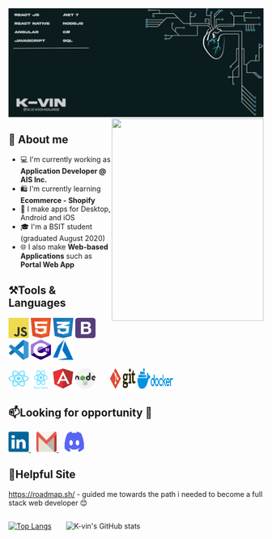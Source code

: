 
<img src="https://raw.githubusercontent.com/xxviiihours/itsme/main/image/github-cover.jpg">



<img height="400" width="300" align="right" src="https://media.giphy.com/media/M9gbBd9nbDrOTu1Mqx/giphy.gif" />

## 📖 About me

* 💻 I'm currently working as **Application Developer @ AIS Inc.**
* 🛍️ I'm currently learning **Ecommerce - Shopify**
* 📱 I make apps for Desktop, Android and iOS
* 🎓 I'm a BSIT student (graduated August 2020)
* 🌐 I also make **Web-based Applications** such as **Portal Web App**


## ⚒️Tools & Languages

<p align="left">
  <img height="40" width="40" src="https://raw.githubusercontent.com/xxviiihours/itsme/824762c8af94cc172f17a193422a0ebc61836126/image/icons/logo-javascript.svg" />
  <img height="40" width="40" src="https://raw.githubusercontent.com/xxviiihours/itsme/824762c8af94cc172f17a193422a0ebc61836126/image/icons/html-1.svg" />
  <img height="40" width="40" src="https://raw.githubusercontent.com/xxviiihours/itsme/786b9839abebed504292f54bbd6b5b3f28d88692/image/icons/css-3.svg" />
  <img height="40" width="40" src="https://raw.githubusercontent.com/xxviiihours/itsme/824762c8af94cc172f17a193422a0ebc61836126/image/icons/bootstrap-4.svg" />
  &ensp;&ensp;&ensp;
  <img height="40" width="40" src="https://raw.githubusercontent.com/xxviiihours/itsme/200e2fb95b7a2e566afe50451576ff3ace8c8aac/image/icons/visual-studio-code-1.svg" />
  <img height="40" width="40" src="https://raw.githubusercontent.com/xxviiihours/itsme/200e2fb95b7a2e566afe50451576ff3ace8c8aac/image/icons/c--4.svg" />
  <img height="40" width="40" src="https://raw.githubusercontent.com/xxviiihours/itsme/200e2fb95b7a2e566afe50451576ff3ace8c8aac/image/icons/azure-1.svg" />
</p>
<p align="left">
  <img height="40" width="40" src="https://raw.githubusercontent.com/xxviiihours/itsme/786b9839abebed504292f54bbd6b5b3f28d88692/image/icons/react-2.svg" />
  <img height="40" width="40" src="https://raw.githubusercontent.com/xxviiihours/itsme/786b9839abebed504292f54bbd6b5b3f28d88692/image/icons/react-native-1.svg" />
  <img height="40" width="40" src="https://raw.githubusercontent.com/xxviiihours/itsme/786b9839abebed504292f54bbd6b5b3f28d88692/image/icons/angular-icon-1.svg" />
  <img height="40" width="40" src="https://raw.githubusercontent.com/xxviiihours/itsme/200e2fb95b7a2e566afe50451576ff3ace8c8aac/image/icons/nodejs-2.svg" />
  &ensp;&ensp;&ensp;
  <img height="40" width="50" src="https://raw.githubusercontent.com/xxviiihours/itsme/200e2fb95b7a2e566afe50451576ff3ace8c8aac/image/icons/git.svg" />
  <img height="40" width="70" src="https://raw.githubusercontent.com/xxviiihours/itsme/200e2fb95b7a2e566afe50451576ff3ace8c8aac/image/icons/docker-3.svg" />
</p>

## 📫Looking for opportunity 💼

<p align="left">
  <a href="https://www.linkedin.com/in/kevin-macalalag/" target="blank">
    <img height="40" width="40"src="https://raw.githubusercontent.com/xxviiihours/itsme/817ceb6fcc58cf9337ad63b537aa7a39b3ab80b2/image/icons/linkedin-icon-2.svg" />
  </a>
  &ensp;
  <a href="mailto:kvnmacalalag@gmail.com">
    <img height="40" width="40" src="https://raw.githubusercontent.com/xxviiihours/itsme/817ceb6fcc58cf9337ad63b537aa7a39b3ab80b2/image/icons/gmail-icon.svg" />
  </a>
  &ensp;
  <a href="https://discord.com/channels/@me" target="blank">
    <img height="40" width="40"src="https://raw.githubusercontent.com/xxviiihours/itsme/817ceb6fcc58cf9337ad63b537aa7a39b3ab80b2/image/icons/discord-6.svg" />
  </a>
</p>


## 📝Helpful Site

https://roadmap.sh/ - guided me towards the path i needed to become a full stack web developer 😊
&nbsp;&nbsp;

##

[![Top Langs](https://github-readme-stats.vercel.app/api/top-langs/?username=xxviiihours&show_icons=true&locale=en&layout=compact)](https://github.com/xxviiihours/itsme)
&ensp;&ensp;&ensp;
![K-vin's GitHub stats](https://github-readme-stats.vercel.app/api?username=xxviiihours&show_icons=true&theme=dark)


